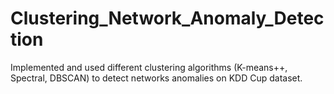 # Clustering_Network_Anomaly_Detection
Implemented and used different clustering algorithms (K-means++, Spectral, DBSCAN) to detect networks anomalies on KDD Cup dataset.
